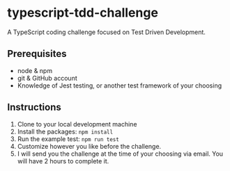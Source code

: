 # typescript-tdd-challenge

A TypeScript coding challenge focused on Test Driven Development.

## Prerequisites

- node & npm
- git & GitHub account
- Knowledge of Jest testing, or another test framework of your choosing

## Instructions

1. Clone to your local development machine
2. Install the packages: `npm install`
3. Run the example test: `npm run test`
4. Customize however you like before the challenge.
5. I will send you the challenge at the time of your choosing via email. You will have 2 hours to complete it.